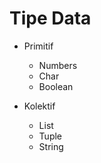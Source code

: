 # Tipe Data

- Primitif

  - Numbers
  - Char
  - Boolean

- Kolektif
  - List
  - Tuple
  - String
